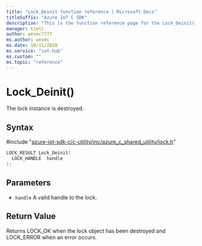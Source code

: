 ```yaml
---                             
title: "Lock_Deinit function reference | Microsoft Docs" 
titleSuffix: "Azure IoT C SDK"            
description: "This is the function reference page for the Lock_Deinit() function in the Azure IoT C SDK. This SDK is used with Azure IoT Hub and Azure IoT Hub Device Provisioning Service"            
manager: timlt                 
author: wesmc7777              
ms.author: wesmc               
ms.date: 10/11/2018                    
ms.service: "iot-hub"             
ms.custom: ""                
ms.topic: "reference"        
---                            
```


# Lock_Deinit()

The lock instance is destroyed.

## Syntax

\#include "[azure-iot-sdk-c/c-utility/inc/azure_c_shared_utility/lock.h](../lock-h.md)"  
```C
LOCK_RESULT Lock_Deinit(
  LOCK_HANDLE  handle
);
```

## Parameters
* `handle` A valid handle to the lock.

## Return Value
Returns LOCK_OK when the lock object has been destroyed and LOCK_ERROR when an error occurs.


